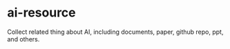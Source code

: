 # ai-resource
Collect related thing about AI, including documents, paper, github repo, ppt, and others.
